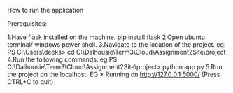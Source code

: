 How to run the application

Prerequisites:

1.Have flask installed on the machine. pip install flask
2.Open ubuntu terminal/ windows power shell.
3.Navigate to the location of the project.
eg: PS C:\Users\deeks> cd C:\Dalhousie\Term3\Cloud\Assignment2Site\project\
4.Run the following commands.
eg:PS C:\Dalhousie\Term3\Cloud\Assignment2Site\project> python app.py
5.Run the project on the localhost:
EG:* Running on http://127.0.0.1:5000/ (Press CTRL+C to quit)
